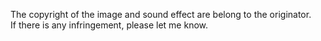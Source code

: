 The copyright of the image and sound effect are belong to the originator.  
If there is any infringement, please let me know.
